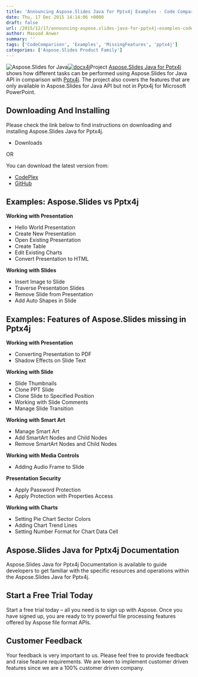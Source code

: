 ```yaml
---
title: 'Announcing Aspose.Slides Java for Pptx4j Examples - Code Comparison and Features Missing in Pptx4j'
date: Thu, 17 Dec 2015 14:14:06 +0000
draft: false
url: /2015/12/17/announcing-aspose.slides-java-for-pptx4j-examples-code-comparison-and-features-missing-in-pptx4j/
author: Masood Anwer
summary: ''
tags: ['CodeComparison', 'Examples', 'MissingFeatures', 'pptx4j']
categories: ['Aspose.Slides Product Family']
---
```


![](https://blog.aspose.com/wp-content/uploads/sites/2/2015/12/aspose_slides-for-java11.png "Aspose.Slides for Java")[![][1]](http://www.docx4java.org/trac/docx4j)Project [Aspose.Slides Java for Pptx4j][2] shows how different tasks can be performed using Aspose.Slides for Java API in comparison with [Pptx4j][3]. The project also covers the features that are only available in Aspose.Slides for Java API but not in Pptx4j for Microsoft PowerPoint.

## Downloading And Installing

Please check the link below to find instructions on downloading and installing Aspose.Slides Java for Pptx4j.

*   Downloads

OR  
  
You can download the latest version from:

*   [CodePlex][4]
*   [GitHub][5]

## Examples: Aspose.Slides vs Pptx4j

**Working with Presentation**

*   Hello World Presentation
*   Create New Presentation
*   Open Existing Presentation
*   Create Table
*   Edit Existing Charts
*   Convert Presentation to HTML

**Working with Slides**

*   Insert Image to Slide
*   Traverse Presentation Slides
*   Remove Slide from Presentation
*   Add Auto Shapes in Slide

## Examples: Features of Aspose.Slides missing in Pptx4j

**Working with Presentation**

*   Converting Presentation to PDF
*   Shadow Effects on Slide Text

**Working with Slide**

*   Slide Thumbnails
*   Clone PPT Slide
*   Clone Slide to Specified Position
*   Working with Slide Comments
*   Manage Slide Transition

**Working with Smart Art**

*   Manage Smart Art
*   Add SmartArt Nodes and Child Nodes
*   Remove SmartArt Nodes and Child Nodes

**Working with Media Controls**

*   Adding Audio Frame to Slide

**Presentation Security**

*   Apply Password Protection
*   Apply Protection with Properties Access

**Working with Charts**

*   Setting Pie Chart Sector Colors
*   Adding Chart Trend Lines
*   Setting Number Format for Chart Data Cell

## Aspose.Slides Java for Pptx4j Documentation

Aspose.Slides Java for Pptx4j Documentation is available to guide developers to get familiar with the specific resources and operations within the Aspose.Slides Java for Pptx4j.

## Start a Free Trial Today

Start a free trial today – all you need is to sign up with Aspose. Once you have signed up, you are ready to try powerful file processing features offered by Aspose file format APIs.

## Customer Feedback

Your feedback is very important to us. Please feel free to provide feedback and raise feature requirements. We are keen to implement customer driven features since we are a 100% customer driven company.




[1]: https://blog.aspose.com/wp-content/uploads/sites/2/2015/12/docx4j2.png "docx4j"
[2]: https://docs.aspose.com/
[3]: http://www.docx4java.org/trac/docx4j
[4]: https://docs.aspose.com/
[5]: https://github.com/asposeslides/Aspose_Slides_Java/releases/tag/Aspose.Slides_Java_for_Pptx4j-v1.0.0




